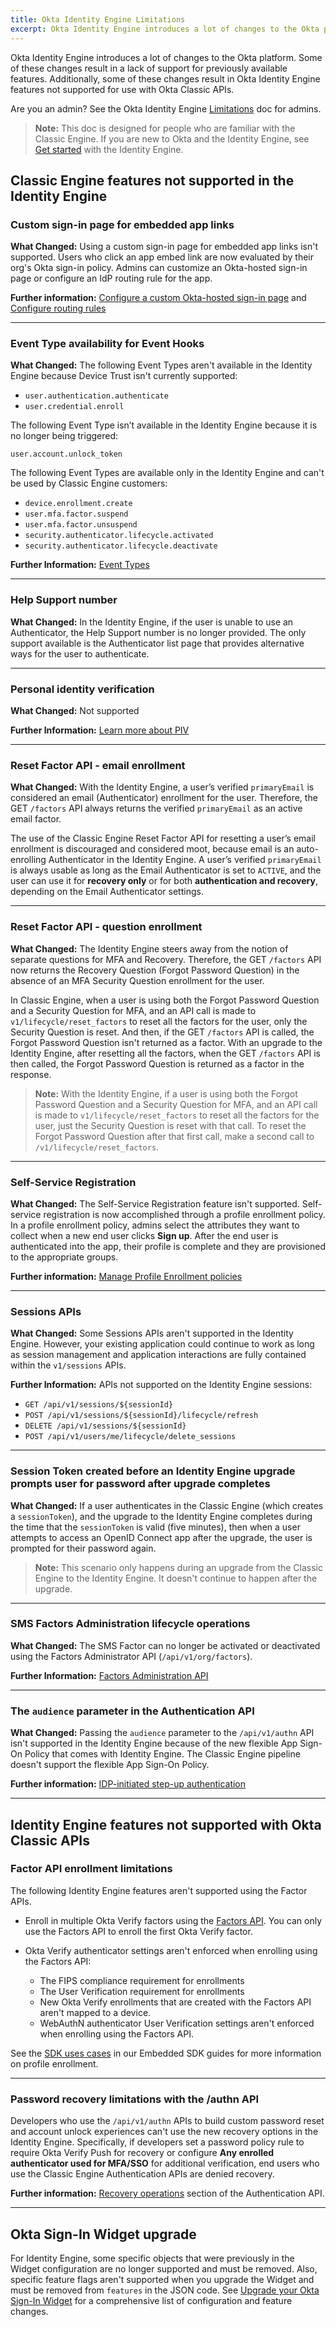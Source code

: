 ```yaml
---
title: Okta Identity Engine Limitations
excerpt: Okta Identity Engine introduces a lot of changes to the Okta platform. Some of these changes result in a lack of support for previously available features.
---
```


<ApiLifecycle access="ie" />

Okta Identity Engine introduces a lot of changes to the Okta platform. Some of these changes result in a lack of support for previously available features. Additionally, some of these changes result in Okta Identity Engine features not supported for use with Okta Classic APIs.

Are you an admin? See the Okta Identity Engine [Limitations](https://help.okta.com/okta_help.htm?type=oie&id=ext-oie-limitations) doc for admins.

> **Note:** This doc is designed for people who are familiar with the Classic Engine. If you are new to Okta and the Identity Engine, see [Get started](https://help.okta.com/okta_help.htm?type=oie&id=ext-get-started-oie) with the Identity Engine.

## Classic Engine features not supported in the Identity Engine

### Custom sign-in page for embedded app links

**What Changed:** Using a custom sign-in page for embedded app links isn't supported. Users who click an app embed link are now evaluated by their org's Okta sign-in policy. Admins can customize an Okta-hosted sign-in page or configure an IdP routing rule for the app.

**Further information:** [Configure a custom Okta-hosted sign-in page](/docs/guides/custom-widget/) and [Configure routing rules](https://help.okta.com/okta_help.htm?type=oie&id=ext_Identity_Provider_Discovery)

***

### Event Type availability for Event Hooks

**What Changed:** The following Event Types aren't available in the Identity Engine because Device Trust isn't currently supported:

* `user.authentication.authenticate`
* `user.credential.enroll`

The following Event Type isn’t available in the Identity Engine because it is no longer being triggered:

`user.account.unlock_token`

The following Event Types are available only in the Identity Engine and can't be used by Classic Engine customers:

* `device.enrollment.create`
* `user.mfa.factor.suspend`
* `user.mfa.factor.unsuspend`
* `security.authenticator.lifecycle.activated`
* `security.authenticator.lifecycle.deactivate`

**Further Information:** [Event Types](/docs/reference/api/event-types/)

***

### Help Support number

**What Changed:** In the Identity Engine, if the user is unable to use an Authenticator, the Help Support number is no longer provided. The only support available is the Authenticator list page that provides alternative ways for the user to authenticate.

***

### Personal identity verification

**What Changed:** Not supported

**Further Information:** [Learn more about PIV](https://help.okta.com/okta_help.htm?id=ext-idp-smart-card-workflow)

***

### Reset Factor API - email enrollment

**What Changed:** With the Identity Engine, a user’s verified `primaryEmail` is considered an email (Authenticator) enrollment for the user. Therefore, the GET `/factors` API always returns the verified `primaryEmail` as an active email factor.

The use of the Classic Engine Reset Factor API for resetting a user’s email enrollment is discouraged and considered moot, because email is an auto-enrolling Authenticator in the Identity Engine. A user’s verified `primaryEmail` is always usable as long as the Email Authenticator is set to `ACTIVE`, and the user can use it for **recovery only** or for both **authentication and recovery**, depending on the Email Authenticator settings.

***

### Reset Factor API - question enrollment

**What Changed:** The Identity Engine steers away from the notion of separate questions for MFA and Recovery. Therefore, the GET `/factors` API now returns the Recovery Question (Forgot Password Question) in the absence of an MFA Security Question enrollment for the user.

In Classic Engine, when a user is using both the Forgot Password Question and a Security Question for MFA, and an API call is made to `v1/lifecycle/reset_factors` to reset all the factors for the user, only the Security Question is reset. And then, if the GET `/factors` API is called, the Forgot Password Question isn't returned as a factor. With an upgrade to the Identity Engine, after resetting all the factors, when the GET `/factors` API is then called, the Forgot Password Question is returned as a factor in the response.

> **Note:** With the Identity Engine, if a user is using both the Forgot Password Question and a Security Question for MFA, and an API call is made to `v1/lifecycle/reset_factors` to reset all the factors for the user, just the Security Question is reset with that call. To reset the Forgot Password Question after that first call, make a second call to `/v1/lifecycle/reset_factors`.

***

### Self-Service Registration

**What Changed:** The Self-Service Registration feature isn't supported. Self-service registration is now accomplished through a profile enrollment policy. In a profile enrollment policy, admins select the attributes they want to collect when a new end user clicks **Sign up**. After the end user is authenticated into the app, their profile is complete and they are provisioned to the appropriate groups.

**Further information:** [Manage Profile Enrollment policies](https://help.okta.com/okta_help.htm?type=oie&id=ext-create-profile-enrollment)

***

### Sessions APIs

**What Changed:** Some Sessions APIs aren't supported in the Identity Engine. However, your existing application could continue to work as long as session management and application interactions are fully contained within the `v1/sessions` APIs.

**Further Information:** APIs not supported on the Identity Engine sessions:

* `GET /api/v1/sessions/${sessionId}`
* `POST /api/v1/sessions/${sessionId}/lifecycle/refresh`
* `DELETE /api/v1/sessions/${sessionId}`
* `POST /api/v1/users/me/lifecycle/delete_sessions`

***

### Session Token created before an Identity Engine upgrade prompts user for password after upgrade completes

**What Changed:** If a user authenticates in the Classic Engine (which creates a `sessionToken`), and the upgrade to the Identity Engine completes during the time that the `sessionToken` is valid (five minutes), then when a user attempts to access an OpenID Connect app after the upgrade, the user is prompted for their password again.

> **Note:** This scenario only happens during an upgrade from the Classic Engine to the Identity Engine. It doesn't continue to happen after the upgrade.

***

### SMS Factors Administration lifecycle operations

**What Changed:** The SMS Factor can no longer be activated or deactivated using the Factors Administrator API (`/api/v1/org/factors`).

**Further Information:** [Factors Administration API](/docs/reference/api/factor-admin)

***

### The `audience` parameter in the Authentication API

**What Changed:** Passing the `audience` parameter to the `/api/v1/authn` API isn't supported in the Identity Engine because of the new flexible App Sign-On Policy that comes with Identity Engine. The Classic Engine pipeline doesn't support the flexible App Sign-On Policy.

**Further information:** [IDP-initiated step-up authentication](/docs/reference/api/authn/#idp-initiated-step-up-authentication)

***

## Identity Engine features not supported with Okta Classic APIs

### Factor API enrollment limitations

The following Identity Engine features aren't supported using the Factor APIs.

* Enroll in multiple Okta Verify factors using the [Factors API](/docs/reference/api/factors/#enroll-okta-verify-totp-factor). You can only use the Factors API to enroll the first Okta Verify factor.
* Okta Verify authenticator settings aren't enforced when enrolling using the Factors API:

  * The FIPS compliance requirement for enrollments
  * The User Verification requirement for enrollments
  * New Okta Verify enrollments that are created with the Factors API aren't mapped to a device.
  * WebAuthN authenticator User Verification settings aren't enforced when enrolling using the Factors API.

See the [SDK uses cases](/docs/guides/oie-embedded-common-org-setup/main/) in our Embedded SDK guides for more information on profile enrollment.

***

### Password recovery limitations with the /authn API

Developers who use the `/api/v1/authn` APIs to build custom password reset and account unlock experiences can't use the new recovery options in the Identity Engine. Specifically, if developers set a password policy rule to require Okta Verify Push for recovery or configure **Any enrolled authenticator used for MFA/SSO** for additional verification, end users who use the Classic Engine Authentication APIs are denied recovery.

**Further information:** [Recovery operations](/docs/reference/api/authn/#recovery-operations) section of the Authentication API.

***

## Okta Sign-In Widget upgrade

For Identity Engine, some specific objects that were previously in the Widget configuration are no longer supported and must be removed. Also, specific feature flags aren't supported when you upgrade the Widget and must be removed from `features` in the JSON code. See [Upgrade your Okta Sign-In Widget](/docs/guides/oie-upgrade-sign-in-widget/main/) for a comprehensive list of configuration and feature changes.